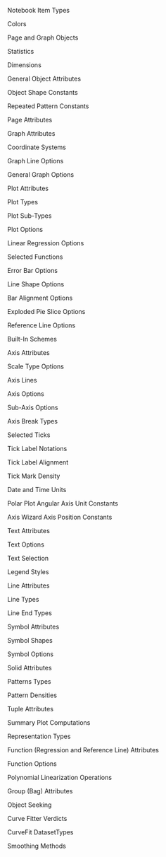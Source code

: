 <!-- ---
!-- Timestamp: 2025-03-14 22:29:25
!-- Author: ywatanabe
!-- File: /home/ywatanabe/proj/SigMacro/PySigMacro/list_constants.md
!-- --- -->

Notebook Item Types 

Colors 

Page and Graph Objects 

Statistics 

Dimensions 

General Object Attributes 

Object Shape Constants 

Repeated Pattern Constants 

Page Attributes 

Graph Attributes 

Coordinate Systems 

Graph Line Options 

General Graph Options 

Plot Attributes 

Plot Types 

Plot Sub-Types 

Plot Options 

Linear Regression Options 

Selected Functions 

Error Bar Options 

Line Shape Options 

Bar Alignment Options 

Exploded Pie Slice Options 

Reference Line Options 

Built-In Schemes 

Axis Attributes 

Scale Type Options 

Axis Lines 

Axis Options 

Sub-Axis Options 

Axis Break Types 

Selected Ticks 

Tick Label Notations 

Tick Label Alignment 

Tick Mark Density 

Date and Time Units 

Polar Plot Angular Axis Unit Constants 

Axis Wizard Axis Position Constants 

Text Attributes 

Text Options 

Text Selection 

Legend Styles 

Line Attributes 

Line Types 

Line End Types 

Symbol Attributes 

Symbol Shapes 

Symbol Options 

Solid Attributes 

Patterns Types 

Pattern Densities 

Tuple Attributes 

Summary Plot Computations 

Representation Types 

Function (Regression and Reference Line) Attributes 

Function Options 

Polynomial Linearization Operations 

Group (Bag) Attributes 

Object Seeking 

Curve Fitter Verdicts 

CurveFit DatasetTypes 

Smoothing Methods 

<!-- EOF -->